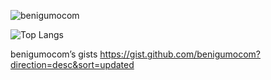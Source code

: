 
![benigumocom](https://github-readme-stats.vercel.app/api?username=benigumocom)

![Top Langs](https://github-readme-stats.vercel.app/api/top-langs/?username=benigumocom&layout=compact)

benigumocom’s gists
https://gist.github.com/benigumocom?direction=desc&sort=updated

